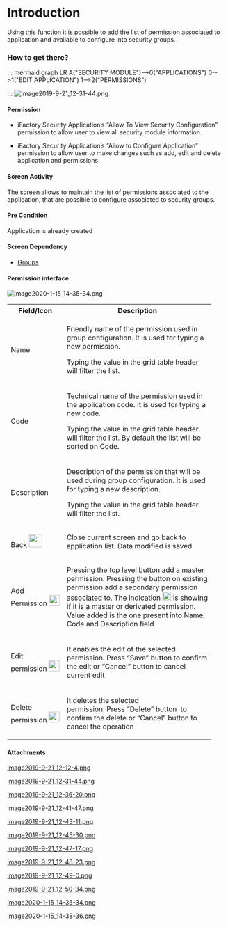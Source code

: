 # Introduction

Using this function it is possible to add the list of permission associated to application and available to configure into security groups.


### **How to get there?** 



::: mermaid
graph LR
A("SECURITY MODULE")-->0("APPLICATIONS")
0-->1("EDIT APPLICATION")
1-->2("PERMISSIONS")

:::
![image2019-9-21_12-31-44.png](/.attachments/57639234.png)




#### Permission



- iFactory Security Application’s “Allow To View Security Configuration” permission to allow user to view all security module information.

- iFactory Security Application’s “Allow to Configure Application” permission to allow user to make changes such as add, edit and delete application and permissions.


#### Screen Activity


The screen allows to maintain the list of permissions associated to the application, that are possible to configure associated to security groups.


#### Pre Condition


Application is already created


#### Screen Dependency



- [Groups](/iFactory-JGP-MES/iFactory-JGP-MES-Home/iFactory-JGP-MS/Security-and-App-Configuration/Groups-Maintenance.md)



#### Permission interface


![image2020-1-15_14-35-34.png](/.attachments/64421928.png)



<table class="relative-table confluenceTable" style="width: 93.2764%;"><colgroup><col style="width: 14.0893%;" /><col style="width: 85.9107%;" /></colgroup><tbody><tr><th class="confluenceTh">Field/Icon</th><th class="confluenceTh">Description</th></tr><tr><td class="confluenceTd">Name</td><td class="confluenceTd"><p>Friendly name of the permission used in group configuration. It is used for typing a new permission.</p><p>Typing the value in the grid table header will filter the list.</p></td></tr><tr><td class="confluenceTd">Code</td><td class="confluenceTd"><p>Technical name of the permission used in the application code. It is used for typing a new code.</p><p>Typing the value in the grid table header will filter the list. By default the list will be sorted on Code. </p></td></tr><tr><td class="confluenceTd">Description</td><td class="confluenceTd"><p>Description of the permission that will be used during group configuration. It is used for typing a new description.</p><p>Typing the value in the grid table header will filter the list. </p></td></tr><tr><td class="confluenceTd"><div class="content-wrapper"><p>Back <span class="confluence-embedded-file-wrapper confluence-embedded-manual-size"><img class="confluence-embedded-image confluence-thumbnail" width="30" src="https://dev.azure.com/jblprd/Production%20Systems-JGP/_apis/git/repositories/wiki-JGP iFactory/items?path=/.attachments/57639236.png&$format=octetStream" data-image-src="https://dev.azure.com/jblprd/Production%20Systems-JGP/_apis/git/repositories/wiki-JGP iFactory/items?path=/.attachments/57639236.png&$format=octetStream" data-unresolved-comment-count="0" data-linked-resource-id="57639236" data-linked-resource-version="1" data-linked-resource-type="attachment" data-linked-resource-default-alias="image2019-9-21-12-41-47.png" data-base-url="http://usplnd0wiki01:8090" data-linked-resource-content-type="image/png" data-linked-resource-container-id="57639226" data-linked-resource-container-version="8" /></span></p></div></td><td class="confluenceTd">Close current screen and go back to application list. Data modified is saved</td></tr><tr><td class="confluenceTd"><div class="content-wrapper"><p>Add Permission <span class="confluence-embedded-file-wrapper confluence-embedded-manual-size"><img class="confluence-embedded-image confluence-thumbnail" width="25" src="https://dev.azure.com/jblprd/Production%20Systems-JGP/_apis/git/repositories/wiki-JGP iFactory/items?path=/.attachments/57639237.png&$format=octetStream" data-image-src="https://dev.azure.com/jblprd/Production%20Systems-JGP/_apis/git/repositories/wiki-JGP iFactory/items?path=/.attachments/57639237.png&$format=octetStream" data-unresolved-comment-count="0" data-linked-resource-id="57639237" data-linked-resource-version="1" data-linked-resource-type="attachment" data-linked-resource-default-alias="image2019-9-21-12-43-11.png" data-base-url="http://usplnd0wiki01:8090" data-linked-resource-content-type="image/png" data-linked-resource-container-id="57639226" data-linked-resource-container-version="8" /></span></p></div></td><td class="confluenceTd"><div class="content-wrapper"><p>Pressing the top level button add a master permission. Pressing the button on existing permission add a secondary permission associated to. The indication <span class="confluence-embedded-file-wrapper confluence-embedded-manual-size"><img class="confluence-embedded-image confluence-thumbnail" width="20" src="https://dev.azure.com/jblprd/Production%20Systems-JGP/_apis/git/repositories/wiki-JGP iFactory/items?path=/.attachments/57639238.png&$format=octetStream" data-image-src="https://dev.azure.com/jblprd/Production%20Systems-JGP/_apis/git/repositories/wiki-JGP iFactory/items?path=/.attachments/57639238.png&$format=octetStream" data-unresolved-comment-count="0" data-linked-resource-id="57639238" data-linked-resource-version="1" data-linked-resource-type="attachment" data-linked-resource-default-alias="image2019-9-21-12-45-30.png" data-base-url="http://usplnd0wiki01:8090" data-linked-resource-content-type="image/png" data-linked-resource-container-id="57639226" data-linked-resource-container-version="8" /></span> is showing if it is a master or derivated permission. Value added is the one present into Name, Code and Description field</p></div></td></tr><tr><td class="confluenceTd"><div class="content-wrapper"><p>Edit permission <span class="confluence-embedded-file-wrapper confluence-embedded-manual-size"><img class="confluence-embedded-image confluence-thumbnail" width="25" src="https://dev.azure.com/jblprd/Production%20Systems-JGP/_apis/git/repositories/wiki-JGP iFactory/items?path=/.attachments/57639239.png&$format=octetStream" data-image-src="https://dev.azure.com/jblprd/Production%20Systems-JGP/_apis/git/repositories/wiki-JGP iFactory/items?path=/.attachments/57639239.png&$format=octetStream" data-unresolved-comment-count="0" data-linked-resource-id="57639239" data-linked-resource-version="1" data-linked-resource-type="attachment" data-linked-resource-default-alias="image2019-9-21-12-47-17.png" data-base-url="http://usplnd0wiki01:8090" data-linked-resource-content-type="image/png" data-linked-resource-container-id="57639226" data-linked-resource-container-version="8" /></span></p></div></td><td class="confluenceTd"><div class="content-wrapper"><p>It enables the edit of the selected permission. Press “Save” button to confirm the edit or “Cancel” button to cancel current edit</p></div></td></tr><tr><td class="confluenceTd"><div class="content-wrapper"><p>Delete permission <span class="confluence-embedded-file-wrapper confluence-embedded-manual-size"><img class="confluence-embedded-image confluence-thumbnail" width="25" src="https://dev.azure.com/jblprd/Production%20Systems-JGP/_apis/git/repositories/wiki-JGP iFactory/items?path=/.attachments/57639242.png&$format=octetStream" data-image-src="https://dev.azure.com/jblprd/Production%20Systems-JGP/_apis/git/repositories/wiki-JGP iFactory/items?path=/.attachments/57639242.png&$format=octetStream" data-unresolved-comment-count="0" data-linked-resource-id="57639242" data-linked-resource-version="1" data-linked-resource-type="attachment" data-linked-resource-default-alias="image2019-9-21-12-50-34.png" data-base-url="http://usplnd0wiki01:8090" data-linked-resource-content-type="image/png" data-linked-resource-container-id="57639226" data-linked-resource-container-version="8" /></span></p></div></td><td class="confluenceTd"><div class="content-wrapper"><p>It deletes the selected permission. Press “Delete” button  to confirm the delete or “Cancel” button to cancel the operation</p></div></td></tr></tbody></table>



#### Attachments

[image2019-9-21_12-12-4.png](/.attachments/57639228.png)
[image2019-9-21_12-31-44.png](/.attachments/57639234.png)
[image2019-9-21_12-36-20.png](/.attachments/57639235.png)
[image2019-9-21_12-41-47.png](/.attachments/57639236.png)
[image2019-9-21_12-43-11.png](/.attachments/57639237.png)
[image2019-9-21_12-45-30.png](/.attachments/57639238.png)
[image2019-9-21_12-47-17.png](/.attachments/57639239.png)
[image2019-9-21_12-48-23.png](/.attachments/57639240.png)
[image2019-9-21_12-49-0.png](/.attachments/57639241.png)
[image2019-9-21_12-50-34.png](/.attachments/57639242.png)
[image2020-1-15_14-35-34.png](/.attachments/64421928.png)
[image2020-1-15_14-38-36.png](/.attachments/64421929.png)
